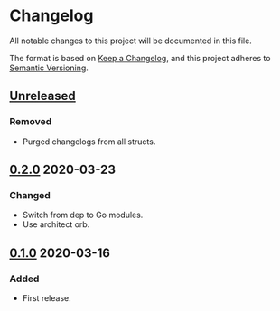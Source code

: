 # Changelog

All notable changes to this project will be documented in this file.

The format is based on [Keep a Changelog](https://keepachangelog.com/en/1.0.0/),
and this project adheres to [Semantic Versioning](https://semver.org/spec/v2.0.0.html).

## [Unreleased]

### Removed

- Purged changelogs from all structs.

## [0.2.0] 2020-03-23

### Changed

- Switch from dep to Go modules.
- Use architect orb.



## [0.1.0] 2020-03-16

### Added

- First release.

[Unreleased]: https://github.com/giantswarm/versionbundle/compare/v0.2.0...HEAD
[0.2.0]: https://github.com/giantswarm/versionbundle/releases/tag/v0.1.0...v0.2.0
[0.1.0]: https://github.com/giantswarm/versionbundle/releases/tag/v0.1.0
